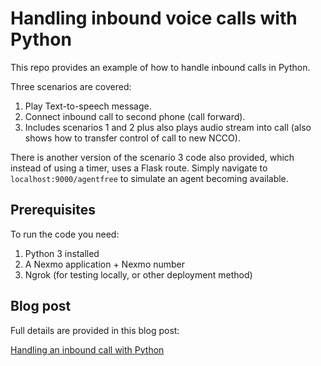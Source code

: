 # Handling inbound voice calls with Python

This repo provides an example of how to handle inbound calls in Python.

Three scenarios are covered:

1. Play Text-to-speech message.
2. Connect inbound call to second phone (call forward).
3. Includes scenarios 1 and 2 plus also plays audio stream into call (also shows how to transfer control of call to new NCCO).

There is another version of the scenario 3 code also provided, which instead of
using a timer, uses a Flask route. Simply navigate to
`localhost:9000/agentfree` to simulate an agent becoming available.

## Prerequisites

To run the code you need:

1. Python 3 installed
2. A Nexmo application + Nexmo number
3. Ngrok (for testing locally, or other deployment method)

## Blog post

Full details are provided in this blog post:

[Handling an inbound call with Python](https://www.nexmo.com/blog/2019/03/28/handling-inbound-calls-with-python-dr/)

